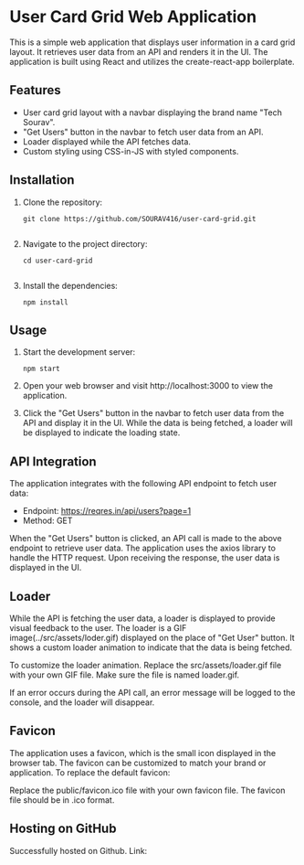 # User Card Grid Web Application

This is a simple web application that displays user information in a card grid layout. It retrieves user data from an API and renders it in the UI. The application is built using React and utilizes the create-react-app boilerplate.

## Features

- User card grid layout with a navbar displaying the brand name "Tech Sourav".
- "Get Users" button in the navbar to fetch user data from an API.
- Loader displayed while the API fetches data.
- Custom styling using CSS-in-JS with styled components.

## Installation

1. Clone the repository:

   ```shell
   git clone https://github.com/SOURAV416/user-card-grid.git


2. Navigate to the project directory:
   
   ```shell
   cd user-card-grid
   
   
3. Install the dependencies:
   
   ```shell
   npm install

## Usage

1. Start the development server:
   
   ```shell
   npm start

2. Open your web browser and visit http://localhost:3000 to view the application.

3. Click the "Get Users" button in the navbar to fetch user data from the API and display it in the UI. While the data is being fetched, a loader will be displayed to indicate the loading state.


## API Integration

The application integrates with the following API endpoint to fetch user data:

- Endpoint: https://reqres.in/api/users?page=1
- Method: GET

When the "Get Users" button is clicked, an API call is made to the above endpoint to retrieve user data. The application uses the axios library to handle the HTTP request. Upon receiving the response, the user data is displayed in the UI.


## Loader

While the API is fetching the user data, a loader is displayed to provide visual feedback to the user. The loader is a GIF image(../src/assets/loder.gif) displayed on the place of "Get User" button. It shows a custom loader animation to indicate that the data is being fetched.

To customize the loader animation. Replace the src/assets/loader.gif file with your own GIF file. Make sure the file is named loader.gif.

If an error occurs during the API call, an error message will be logged to the console, and the loader will disappear.


## Favicon
The application uses a favicon, which is the small icon displayed in the browser tab. The favicon can be customized to match your brand or application. To replace the default favicon:

Replace the public/favicon.ico file with your own favicon file. The favicon file should be in .ico format.


## Hosting on GitHub
Successfully hosted on Github. Link: 


























